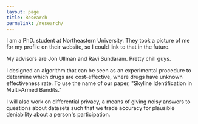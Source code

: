 ```yaml
---
layout: page
title: Research
permalink: /research/
---
```


I am a PhD. student at Northeastern University. They took a picture of me for my profile on their website, so I could link to that in the future.

My advisors are Jon Ullman and Ravi Sundaram. Pretty chill guys.

I designed an algorithm that can be seen as an experimental procedure to determine which drugs are cost-effective, where drugs have unknown effectiveness rate. To use the name of our paper, "Skyline Identification in Multi-Armed Bandits."

I will also work on differential privacy, a means of giving noisy answers to questions about datasets such that we trade accuracy for plausible deniability about a person's participation.